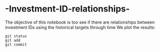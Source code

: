 # -Investment-ID-relationships-
The objective of this notebook is too see if there are relationships between investment IDs using the historical targets through time
 We plot the results:
```
git status
git add
git commit
```
